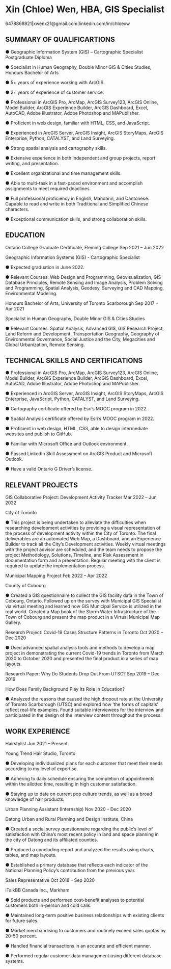 # Xin (Chloe) Wen, HBA, GIS Specialist 
<p>6478868921|xwenx21@gmail.com|linkedin.com/in/chloexw</p>
<h2>SUMMARY OF QUALIFICARTIONS</h2>
<p>●	Geographic Information System (GIS) – Cartographic Specialist Postgraduate Diploma</p>
<p>●	Specialist in Human Geography, Double Minor GIS & Cities Studies, Honours Bachelor of Arts</p>
<p>●	5+ years of experience working with ArcGIS.</p>
<p>●	2+ years of experience of customer service. </p>
<p>●	Professional in ArcGIS Pro, ArcMap, ArcGIS Survey123, ArcGIS Online, Model Builder, ArcGIS Experience Builder, ArcGIS Dashboard, Excel, AutoCAD, Adobe Illustrator, Adobe Photoshop and MAPublisher. </p>
<p>●	Proficient in web design, familiar with HTML, CSS, and JavaScript.</p>
<p>●	Experienced in ArcGIS Server, ArcGIS Insight, ArcGIS StoryMaps, ArcGIS Enterprise, Python, CATALYST, and Land Surveying.</p>
<p>●	Strong spatial analysis and cartography skills. </p>
<p>●	Extensive experience in both independent and group projects, report writing, and presentation.</p>
<p>●	Excellent organizational and time management skills.</p>
<p>●	Able to multi-task in a fast-paced environment and accomplish assignments to meet required deadlines. </p>
<p>●	Full professional proficiency in English, Mandarin, and Cantonese. Capable to read and write in both Traditional and Simplified Chinese characters.</p>
<p>●	Exceptional communication skills, and strong collaboration skills.</p>

<h2>EDUCATION</h2>
<p>Ontario College Graduate Certificate, Fleming College				 	     Sep 2021 – Jun 2022</p>
<p>Geographic Information Systems (GIS) - Cartographic Specialist	</p>				
<p>●	Expected graduation in June 2022. </p>
<p>●	Relevant Courses: Web Design and Programming, Geovisualization, GIS Database Principles, Remote Sensing and Image Analysis, Problem Solving and Programming, Spatial Analysis, Geodesy, Surveying and CAD Mapping, Environmental Modeling. </p>

<p>Honours Bachelor of Arts, University of Toronto Scarborough			 	     Sep 2017 – Apr 2021</p>
<p>Specialist in Human Geography, Double Minor GIS & Cities Studies</p>
<p>●	Relevant Courses: Spatial Analysis, Advanced GIS, GIS Research Project, Land Reform and Development, Transportation Geography, Geography of Environmental Governance, Social Justice and the City, Megacities and Global Urbanization, Remote Sensing. </p>

<h2>TECHNICAL SKILLS AND CERTIFICATIONS</h2>
<p>●	Professional in ArcGIS Pro, ArcMap, ArcGIS Survey123, ArcGIS Online, Model Builder, ArcGIS Experience Builder, ArcGIS Dashboard, Excel, AutoCAD, Adobe Illustrator, Adobe Photoshop and MAPublisher. </p>
<p>●	Experienced in ArcGIS Server, ArcGIS Insight, ArcGIS StoryMaps, ArcGIS Enterprise, JavaScript, Python, CATALYST, and Land Surveying.</p>
<p>●	Cartography certificate offered by Esri’s MOOC program in 2022.</p>
<p>●	Spatial Analysis certificate offered by Esri’s MOOC program in 2022. </p>
<p>●	Proficient in web design, HTML, CSS, able to design intermediate websites and publish to GitHub. </p>
<p>●	Familiar with Microsoft Office and Outlook environment.</p>
<p>●	Passed LinkedIn Skill Assessment on ArcGIS Product and Microsoft Outlook. </p>
<p>●	Have a valid Ontario G Driver’s license.</p>

<h2>RELEVANT PROJECTS</h2>
<p>GIS Collaborative Project: Development Activity Tracker 				     Mar 2022 – Jun 2022</p>
<p>City of Toronto</p>
<p>●	This project is being undertaken to alleviate the difficulties when researching development activities by providing a visual representation of the process of development activity within the City of Toronto. The final deliverables are an automated Web Map, a Dashboard, and an Experience Builder to track all the City’s Development activities. Weekly virtual meetings with the project advisor are scheduled, and the team needs to propose the project Methodology, Solutions, Timeline, and Risk Assessment in documentation form and a presentation. Regular meeting with the client is required to update the implementation process.  </p>

<p>Municipal Mapping Project							                  Feb 2022 – Apr 2022</p>
<p>County of Cobourg</p>
<p>●	Created a GIS questionnaire to collect the GIS facility data in the Town of Cobourg, Ontario. Followed up on the survey with Municipal GIS Specialist via virtual meeting and learned how GIS Municipal Service is utilized in the real world. Created a Map book of the Storm Water Infrastructure of the Town of Cobourg and present the map product in a Virtual Municipal Map Gallery.</p>

<p>Research Project: Covid-19 Cases Structure Patterns in Toronto 			     Oct 2020 – Dec 2020</p>
<p>●	Used advanced spatial analysis tools and methods to develop a map project in demonstrating the current Covid-19 trends in Toronto from March 2020 to October 2020 and presented the final product in a series of map layouts.</p>

<p>Research Paper: Why Do Students Drop Out From UTSC?				    Sep 2019 – Dec 2019</p>
<p>How Does Family Background Play Its Role in Education?</p>
<p>●	Analyzed the reasons that caused the high dropout rate at the University of Toronto Scarborough (UTSC) and explored how ‘the forms of capitals’ reflect real-life examples. Found suitable interviewees for the interview and participated in the design of the interview content throughout the process.</p>

<h2>WORK EXPERIENCE</h2>
<p>Hairstylist										        Jun 2021 – Present</p>
<p>Young Trend Hair Studio, Toronto	</p>					                 
<p>●	Developing individualized plans for each customer that meet their needs according to my level of expertise.</p>
<p>●	Adhering to daily schedule ensuring the completion of appointments within the allotted time, resulting in high customer satisfaction.</p>
<p>●	Staying up to date on current pop culture trends, as well as a broad knowledge of hair products.</p>

<p>Urban Planning Assistant (Internship) 						   Nov 2020 – Dec 2020     </p>                 
<p>Datong Urban and Rural Planning and Design Institute, China    </p>           	            
<p>●	Created a social survey questionnaire regarding the public’s level of satisfaction with China’s most recent policy in land and space planning in the city of Datong and its affiliated counties.</p>
<p>●	Produced a concluding report and analyzed the results using charts, tables, and map layouts. </p>
<p>●	Established a primary database that reflects each indicator of the National Planning Policy’s contribution from the previous year. </p>

<p>Sales Representative 									    Oct 2018 – Sep 2020</p>
<p>iTalkBB Canada Inc., Markham	</p>				       	              
<p>●	Sold products and performed cost-benefit analyses to potential customers both in-person and cold calls.</p>
<p>●	Maintained long-term positive business relationships with existing clients for future sales.</p>
<p>●	Market merchandising to customers and routinely exceed sales quotas by 20-50 percent.</p>
<p>●	Handled financial transactions in an accurate and efficient manner.</p>
<p>●	Performed regular customer data management using different database systems.</p>
